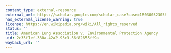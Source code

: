 ```yaml
---
content_type: external-resource
external_url: https://scholar.google.com/scholar_case?case=18030032305859627358&q=American+Lung+Association+v.+Environmental+Protection+Agency,+134+F.3d+388+%28D.C.+Cir.+1998%29.&hl=en&as_sdt=40000006
has_external_license_warning: true
license: https://en.wikipedia.org/wiki/All_rights_reserved
status: ''
title: American Lung Association v. Environmental Protection Agency
uid: 2c35f1ef-330a-42a2-93c3-56f82655ff9a
wayback_url: ''
---
```

